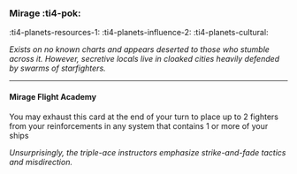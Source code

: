 ### Mirage :ti4-pok:

:ti4-planets-resources-1: :ti4-planets-influence-2: :ti4-planets-cultural:

*Exists on no known charts and appears deserted to those who stumble across it. 
However, secretive locals live in cloaked cities heavily defended by swarms of starfighters.*

---

#### Mirage Flight Academy
You may exhaust this card at the end of your turn to place up to 2 fighters from your reinforcements in any system that contains 1 or more of your ships

*Unsurprisingly, the triple-ace instructors emphasize strike-and-fade tactics and misdirection.*
